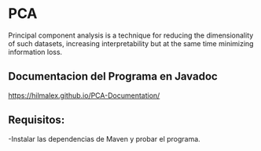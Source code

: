 # PCA
Principal component analysis is a technique for reducing the dimensionality of such datasets, increasing interpretability but at the same time minimizing information loss.

## Documentacion del Programa en Javadoc
  https://hilmalex.github.io/PCA-Documentation/
## Requisitos:

  -Instalar las dependencias de Maven y probar el programa.
